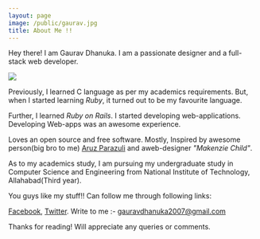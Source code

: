 ```yaml
---
layout: page
image: /public/gaurav.jpg
title: About Me !!
---
```


<p class="message">
  Hey there! I am Gaurav Dhanuka. I am a passionate designer and a full-stack web developer. 
</p>

<img src="{{ page.image }}"/>



Previously, I learned C language as per my academics requirements. But, when I started learning *Ruby*, it turned out to be my favourite language. 

Further, I learned *Ruby on Rails*. I started developing web-applications. Developing Web-apps was an awesome experience.


Loves an open source and free software. Mostly, Inspired by awesome person(big bro to me) [Aruz Parazuli](https://twitter.com/aruzmeister) and aweb-designer *"Makenzie Child"*.


As to my academics study, I am pursuing my undergraduate study in Computer Science and Engineering from National Institute of Technology, Allahabad(Third year).

You guys like my stuff!!
Can follow me through following links:

[Facebook](https://www.facebook.com/gaurav.dhanuka.754), [Twitter](https://www.twitter.com/prodroid_gaurav).
Write to me :- gauravdhanuka2007@gmail.com

Thanks for reading! Will appreciate any queries or comments.
